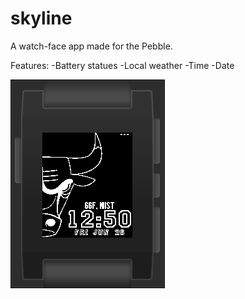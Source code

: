 # skyline
A watch-face app made for the Pebble.

Features:
-Battery statues
-Local weather
-Time
-Date

![alt tag](imgs/preview.png)

